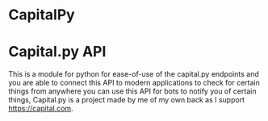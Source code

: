 # CapitalPy

<h1>Capital.py API</h1>

This is a module for python for ease-of-use of the capital.py endpoints and you are able to connect this API to modern applications to check for certain things from anywhere you can use this API for bots to notify you of certain things, Capital.py is a project made by me of my own back as I support https://capital.com.

